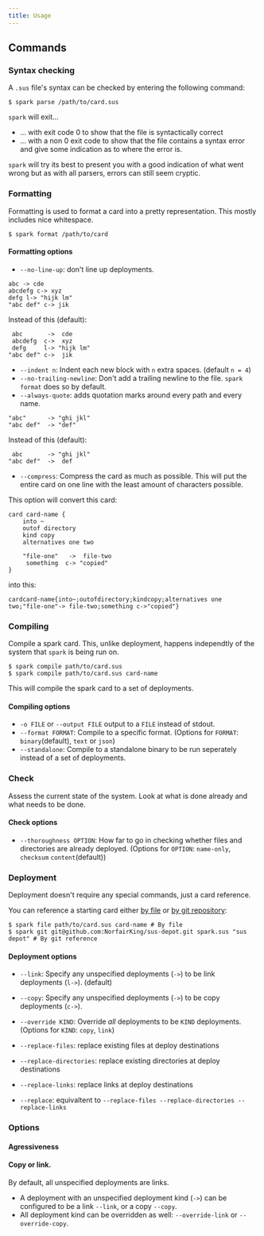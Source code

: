 ```yaml
---
title: Usage
---
```


## Commands

### Syntax checking
A `.sus` file's syntax can be checked by entering the following command:

```
$ spark parse /path/to/card.sus
```

`spark` will exit...

- ... with exit code 0 to show that the file is syntactically correct
- ... with a non 0 exit code to show that the file contains a syntax error and give some indication as to where the error is.

`spark` will try its best to present you with a good indication of what went wrong but as with all parsers, errors can still seem cryptic.


### Formatting
Formatting is used to format a card into a pretty representation.
This mostly includes nice whitespace.

```
$ spark format /path/to/card
```

#### Formatting options
- `--no-line-up`: don't line up deployments.

```
abc -> cde
abcdefg c-> xyz
defg l-> "hijk lm"
"abc def" c-> jik
```

Instead of this (default):

```
 abc       ->  cde
 abcdefg  c->  xyz
 defg     l-> "hijk lm"
"abc def" c->  jik
```

- `--indent n`: Indent each new block with `n` extra spaces. (default `n = 4`)
- `--no-trailing-newline`: Don't add a trailing newline to the file. `spark format` does so by default.
- `--always-quote`: adds quotation marks around every path and every name.

```
"abc"      -> "ghi jkl"
"abc def"  -> "def"
```

Instead of this (default):

```
 abc       -> "ghi jkl"
"abc def"  ->  def
```

- `--compress`: Compress the card as much as possible. This will put the entire card on one line with the least amount of characters possible.

This option will convert this card:

```
card card-name {
    into ~
    outof directory
    kind copy
    alternatives one two

    "file-one"   ->  file-two
     something  c-> "copied"
}
```

into this:

```
cardcard-name{into~;outofdirectory;kindcopy;alternatives one two;"file-one"-> file-two;something c->"copied"}
```

### Compiling 
Compile a spark card.
This, unlike deployment, happens independtly of the system that `spark` is being run on.

```
$ spark compile path/to/card.sus
$ spark compile path/to/card.sus card-name
```

This will compile the spark card to a set of deployments.

#### Compiling options

- `-o FILE` or `--output FILE` output to a `FILE` instead of stdout.
- `--format FORMAT`: Compile to a specific format. (Options for `FORMAT`: `binary`(default), `text` or `json`)
- `--standalone`: Compile to a standalone binary to be run seperately instead of a set of deployments.


### Check

Assess the current state of the system.
Look at what is done already and what needs to be done.


#### Check options

- `--thoroughness OPTION`: How far to go in checking whether files and directories are already deployed. (Options for `OPTION`: `name-only`, `checksum` `content`(default))

### Deployment
Deployment doesn't require any special commands, just a card reference.

You can reference a starting card either [by file](#file-reference) or [by git repository](#git-reference):
```
$ spark file path/to/card.sus card-name # By file
$ spark git git@github.com:NorfairKing/sus-depot.git spark.sus "sus depot" # By git reference
```

#### Deployment options

- `--link`: Specify any unspecified deployments (`->`) to be link deployments (`l->`). (default)
- `--copy`: Specify any unspecified deployments (`->`) to be copy deployments (`c->`).
- `--override KIND`: Override _all_ deployments to be `KIND` deployments. (Options for `KIND`: `copy`, `link`)

- `--replace-files`: replace existing files at deploy destinations
- `--replace-directories`: replace existing directories at deploy destinations
- `--replace-links`: replace links at deploy destinations
- `--replace`: equivaltent to `--replace-files --replace-directories --replace-links`



### Options
#### Agressiveness

#### Copy or link.
By default, all unspecified deployments are links.

- A deployment with an unspecified deployment kind (`->`) can be configured to be a link `--link`, or a copy `--copy`.
- All deployment kind can be overridden as well: `--override-link` or `--override-copy`.

